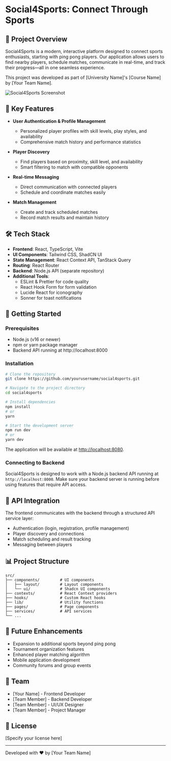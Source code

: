 
# Social4Sports: Connect Through Sports

## 🏓 Project Overview

Social4Sports is a modern, interactive platform designed to connect sports enthusiasts, starting with ping pong players. Our application allows users to find nearby players, schedule matches, communicate in real-time, and track their progress—all in one seamless experience.

This project was developed as part of [University Name]'s [Course Name] by [Your Team Name].

![Social4Sports Screenshot](public/app-screenshot.png)

## 🚀 Key Features

- **User Authentication & Profile Management**
  - Personalized player profiles with skill levels, play styles, and availability
  - Comprehensive match history and performance statistics

- **Player Discovery**
  - Find players based on proximity, skill level, and availability
  - Smart filtering to match with compatible opponents

- **Real-time Messaging**
  - Direct communication with connected players
  - Schedule and coordinate matches easily

- **Match Management**
  - Create and track scheduled matches
  - Record match results and maintain history

## 🛠️ Tech Stack

- **Frontend**: React, TypeScript, Vite
- **UI Components**: Tailwind CSS, ShadCN UI
- **State Management**: React Context API, TanStack Query
- **Routing**: React Router
- **Backend**: Node.js API (separate repository)
- **Additional Tools**:
  - ESLint & Prettier for code quality
  - React Hook Form for form validation
  - Lucide React for iconography
  - Sonner for toast notifications

## 🏁 Getting Started

### Prerequisites

- Node.js (v16 or newer)
- npm or yarn package manager
- Backend API running at http://localhost:8000

### Installation

```bash
# Clone the repository
git clone https://github.com/yourusername/social4sports.git

# Navigate to the project directory
cd social4sports

# Install dependencies
npm install
# or
yarn

# Start the development server
npm run dev
# or
yarn dev
```

The application will be available at [http://localhost:8080](http://localhost:8080).

### Connecting to Backend

Social4Sports is designed to work with a Node.js backend API running at `http://localhost:8000`. Make sure your backend server is running before using features that require API access.

## 📝 API Integration

The frontend communicates with the backend through a structured API service layer:

- Authentication (login, registration, profile management)
- Player discovery and connections
- Match scheduling and result tracking
- Messaging between players

## 📊 Project Structure

```
src/
├── components/         # UI components
│   ├── layout/         # Layout components
│   └── ui/             # Shadcn UI components
├── contexts/           # React Context providers
├── hooks/              # Custom React hooks
├── lib/                # Utility functions
├── pages/              # Page components
├── services/           # API services
└── ...
```

## 🔮 Future Enhancements

- Expansion to additional sports beyond ping pong
- Tournament organization features
- Enhanced player matching algorithm
- Mobile application development
- Community forums and group events

## 👥 Team

- [Your Name] - Frontend Developer
- [Team Member] - Backend Developer
- [Team Member] - UI/UX Designer
- [Team Member] - Project Manager

## 📄 License

[Specify your license here]

---

Developed with ❤️ by [Your Team Name]
